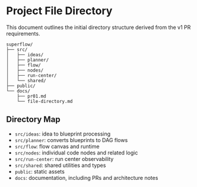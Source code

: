 # Project File Directory

This document outlines the initial directory structure derived from the v1 PR requirements.

```
superflow/
├── src/
│   ├── ideas/
│   ├── planner/
│   ├── flow/
│   ├── nodes/
│   ├── run-center/
│   └── shared/
├── public/
└── docs/
    ├── pr01.md
    └── file-directory.md
```

## Directory Map

- `src/ideas`: idea to blueprint processing
- `src/planner`: converts blueprints to DAG flows
- `src/flow`: flow canvas and runtime
- `src/nodes`: individual code nodes and related logic
- `src/run-center`: run center observability
- `src/shared`: shared utilities and types
- `public`: static assets
- `docs`: documentation, including PRs and architecture notes
